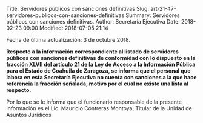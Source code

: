 Title: Servidores públicos con sanciones definitivas
Slug: art-21-47-servidores-publicos-con-sanciones-definitivas
Summary: Servidores públicos con sanciones definitivas.
Author: Secretaría Ejecutiva
Date: 2018-02-23 09:00
Modified: 2018-07-05 21:14


Fecha de última actualización: 3 de octubre 2018.

**Respecto a la información correspondiente al listado de servidores
públicos con sanciones definitivas de conformidad con lo dispuesto en
la fracción XLVII del artículo 21 de la Ley de Acceso a la Información
Pública para el Estado de Coahuila de Zaragoza, se informa que el
personal que labora en esta Secretaría Ejecutiva no cuenta con
sanciones a la que hace referencia la fracción señalada, motivo por el
cual no existe una lista al respecto.**

Por lo que se le informa que el funcionario responsable de la presente
información es el Lic. Mauricio Contreras Montoya, Titular de la Unidad
de Asuntos Jurídicos
